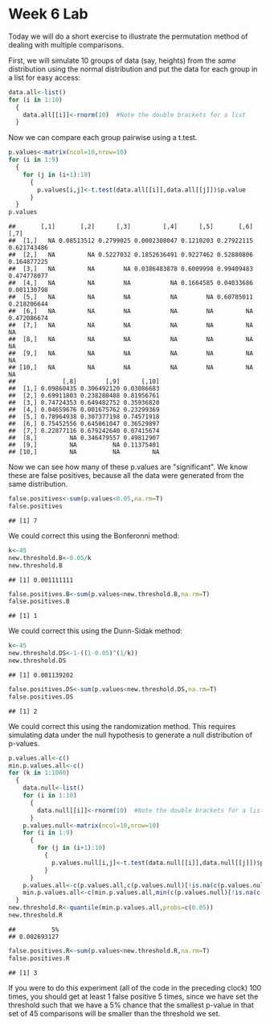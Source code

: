 Week 6 Lab
=============
  
Today we will do a short exercise to illustrate the permutation method of dealing with multiple comparisons.

First, we will simulate 10 groups of data (say, heights) from the *same* distribution using the normal distribution and put the data for each group in a list for easy access:


```r
data.all<-list()
for (i in 1:10)
  {
    data.all[[i]]<-rnorm(10)  #Note the double brackets for a list
  }
```

Now we can compare each group pairwise using a t.test.


```r
p.values<-matrix(ncol=10,nrow=10)
for (i in 1:9)
  {
    for (j in (i+1):10)
      {
        p.values[i,j]<-t.test(data.all[[i]],data.all[[j]])$p.value 
      }
  }
p.values
```

```
##       [,1]       [,2]      [,3]         [,4]      [,5]       [,6]        [,7]
##  [1,]   NA 0.08513512 0.2799025 0.0002308047 0.1210203 0.27922115 0.621743486
##  [2,]   NA         NA 0.5227032 0.1852636491 0.9227462 0.52880806 0.164877225
##  [3,]   NA         NA        NA 0.0386483878 0.6009998 0.99409483 0.474778077
##  [4,]   NA         NA        NA           NA 0.1664585 0.04033686 0.001130798
##  [5,]   NA         NA        NA           NA        NA 0.60705011 0.218206644
##  [6,]   NA         NA        NA           NA        NA         NA 0.472086674
##  [7,]   NA         NA        NA           NA        NA         NA          NA
##  [8,]   NA         NA        NA           NA        NA         NA          NA
##  [9,]   NA         NA        NA           NA        NA         NA          NA
## [10,]   NA         NA        NA           NA        NA         NA          NA
##             [,8]        [,9]      [,10]
##  [1,] 0.09860435 0.306492120 0.03086683
##  [2,] 0.69911803 0.238280488 0.81956761
##  [3,] 0.74724353 0.649482752 0.35936820
##  [4,] 0.04659676 0.001675762 0.23299369
##  [5,] 0.78964938 0.307377198 0.74571918
##  [6,] 0.75452556 0.645061047 0.36529897
##  [7,] 0.22877116 0.679242640 0.07415674
##  [8,]         NA 0.346479557 0.49812907
##  [9,]         NA          NA 0.11375401
## [10,]         NA          NA         NA
```

Now we can see how many of these p.values are "significant". We know these are false positives, because all the data were generated from the same distribution.


```r
false.positives<-sum(p.values<0.05,na.rm=T)
false.positives
```

```
## [1] 7
```

We could correct this using the Bonferonni method:


```r
k<-45
new.threshold.B<-0.05/k
new.threshold.B
```

```
## [1] 0.001111111
```

```r
false.positives.B<-sum(p.values<new.threshold.B,na.rm=T)
false.positives.B
```

```
## [1] 1
```

We could correct this using the Dunn-Sidak method:


```r
k<-45
new.threshold.DS<-1-((1-0.05)^(1/k))
new.threshold.DS
```

```
## [1] 0.001139202
```

```r
false.positives.DS<-sum(p.values<new.threshold.DS,na.rm=T)
false.positives.DS
```

```
## [1] 2
```

We could correct this using the randomization method. This requires simulating data under the null hypothesis to generate a null distribution of p-values.



```r
p.values.all<-c()
min.p.values.all<-c()
for (k in 1:1000)
  {
    data.null<-list()
    for (i in 1:10)
      {
        data.null[[i]]<-rnorm(10)  #Note the double brackets for a list
      }
    p.values.null<-matrix(ncol=10,nrow=10)
    for (i in 1:9)
      {
        for (j in (i+1):10)
          {
            p.values.null[i,j]<-t.test(data.null[[i]],data.null[[j]])$p.value 
          }
      }
    p.values.all<-c(p.values.all,c(p.values.null)[!is.na(c(p.values.null))])
    min.p.values.all<-c(min.p.values.all,min(c(p.values.null)[!is.na(c(p.values.null))]))
  }
new.threshold.R<-quantile(min.p.values.all,probs=c(0.05))
new.threshold.R
```

```
##          5% 
## 0.002693127
```

```r
false.positives.R<-sum(p.values<new.threshold.R,na.rm=T)
false.positives.R
```

```
## [1] 3
```

If you were to do this experiment (all of the code in the preceding clock) 100 times, you should get at least 1 false positive 5 times, since we have set the threshold such that we have a 5% chance that the smallest p-value in that set of 45 comparisons will be smaller than the threshold we set.
